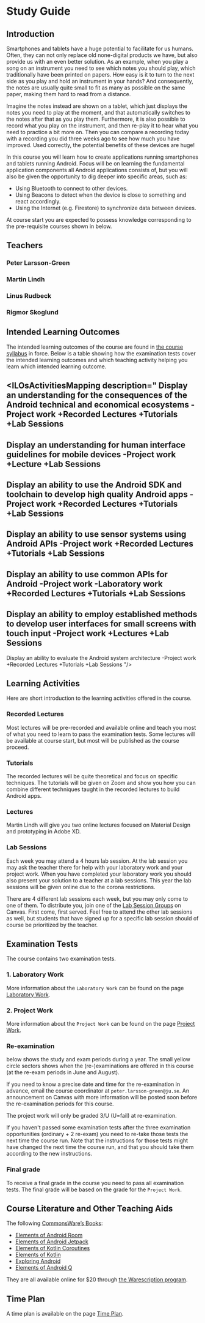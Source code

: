 <SetTitle title="Android Development 2021" />

# Study Guide
<StudyGuideInfo
    course-name="Android Development"
    ladok-code="TAGK19"
    credits="7.5"
    course-coordinator="Peter Larsson-Green"
    examiner="Peter Larsson-Green"
    canvas-course-id="3421"
/>

## Introduction
Smartphones and tablets have a huge potential to facilitate for us humans. Often, they can not only replace old none-digital products we have, but also provide us with an even better solution. As an example, when you play a song on an instrument you need to see which notes you should play, which traditionally have been printed on papers. How easy is it to turn to the next side as you play and hold an instrument in your hands? And consequently, the notes are usually quite small to fit as many as possible on the same paper, making them hard to read from a distance.

Imagine the notes instead are shown on a tablet, which just displays the notes you need to play at the moment, and that automatically switches to the notes after that as you play them. Furthermore, it is also possible to record what you play on the instrument, and then re-play it to hear what you need to practice a bit more on. Then you can compare a recording today with a recording you did three weeks ago to see how much you have improved. Used correctly, the potential benefits of these devices are huge!

In this course you will learn how to create applications running smartphones and tablets running Android. Focus will be on learning the fundamental application components all Android applications consists of, but you will also be given the opportunity to dig deeper into specific areas, such as:

* Using Bluetooth to connect to other devices.
* Using Beacons to detect when the device is close to something and react accordingly.
* Using the Internet (e.g. Firestore) to synchronize data between devices.

At course start you are expected to possess knowledge corresponding to the pre-requisite courses shown in <FigureNumber /> below. 

<Figure caption="Prerequisites for this course.">
<RenderMermaid graph-definition="
graph TD
	introCompTech[Introduction to Computer Technology 7.5 Credits]
	introProg[Introduction to Programming 7.5 Credits]
	discMath[Discrete Mathematics 7.5 Credits]
	dalg[Data Structures and Algorithms 7.5 Credits]
	oop[Object-Oriented Programming 7.5 Credits]
	oop2[Object-Oriented Software Development 6 Credits OR Object-Oriented Software Development with Design Patterns 7.5 Credits]
	andDev[Android Development 7.5 Credits]
	introCompTech --> introProg
	introProg --> dalg
	discMath --> dalg
	dalg --> oop
	oop --> oop2
	oop2 --> andDev
" />
</Figure>

## Teachers

### Peter Larsson-Green
<Teacher
    name="Peter Larsson-Green"
    photo="peter-larsson-green.jpeg"
    :roles='["Course coordinator", "examiner", "lecturer", "lab assistant"]'
    description="Has studied and followed the development of the web since 2004 and received his Master of Science in Computer Science at Linköping University in 2014. He has been working as programming teacher (part time) since 2010 at both Linköping University and Jönköping University."
    email="Peter.Larsson-Green@ju.se"
    phone="036 - 10 17 35"
    website="https://ju.se/en/personinfo.html?sign=LarPet"
/>

### Martin Lindh
<Teacher
    name="Martin Lindh"
    photo="martin-lindh.jpeg"
    :roles='["Lecturer"]'
    description="Experienced designer."
    email="martin.lindh@ju.se"
    phone="036 - 10 19 23"
    website="https://ju.se/en/personinfo.html?sign=lindma"
    zoomLink="https://ju.instructure.com/courses/3421/pages/zoom-links?module_item_id=76266"
/>

### Linus Rudbeck
<Teacher
    name="Linus Rudbeck"
    photo="linus-rudbeck.jpeg"
    :roles='["Lab assistant"]'
    description="Former JTH student that studied the program Software Engineering and Mobile Platforms. Started the company Red Capes IT together with Daniel Fransén after he graduated."
    website="https://redcapesit.se/"
    zoomLink= "https://ju.instructure.com/courses/3421/pages/zoom-links?module_item_id=76266"
/>

### Rigmor Skoglund
<Teacher
    name="Rigmor Skoglund"
    photo="rigmor-skoglund.jpeg"
    :roles='["Teacher in Gruppdynamic"]'
    description="Not directly involved in this course, but course coordinator for the course Gruppdynamic. Only the Swedish students will meet her."
    email="rigmor.skoglund@ju.se"
    phone="036 - 10 19 10"
    website="https://ju.se/en/personinfo.html?sign=SKORIG"
/>

## Intended Learning Outcomes
The intended learning outcomes of the course are found in [the course syllabus](course-syllabus/) in force. Below is a table showing how the examination tests cover the intended learning outcomes and which teaching activity helping you learn which intended learning outcome.

<ILOsActivitiesMapping description="
Display an understanding for the consequences of the Android technical and economical ecosystems
-Project work
+Recorded Lectures
+Tutorials
+Lab Sessions
---
Display an understanding for human interface guidelines for mobile devices
-Project work
+Lecture
+Lab Sessions
---
Display an ability to use the Android SDK and toolchain to develop high quality Android apps
-Project work
+Recorded Lectures
+Tutorials
+Lab Sessions
---
Display an ability to use sensor systems using Android APIs
-Project work
+Recorded Lectures
+Tutorials
+Lab Sessions
---
Display an ability to use common APIs for Android
-Project work
-Laboratory work
+Recorded Lectures
+Tutorials
+Lab Sessions
---
Display an ability to employ established methods to develop user interfaces for small screens with touch input
-Project work
+Lectures
+Lab Sessions
---
Display an ability to evaluate the Android system architecture
-Project work
+Recorded Lectures
+Tutorials
+Lab Sessions
"/>

## Learning Activities
Here are short introduction to the learning activities offered in the course.

### Recorded Lectures
Most lectures will be pre-recorded and available online and teach you most of what you need to learn to pass the examination tests. Some lectures will be available at course start, but most will be published as the course proceed. 

### Tutorials
The recorded lectures will be quite theoretical and focus on specific techniques. The tutorials will be given on Zoom and show you how you can combine different techniques taught in the recorded lectures to build Android apps. 

### Lectures
Martin Lindh will give you two online lectures focused on Material Design and prototyping in Adobe XD.

### Lab Sessions
Each week you may attend a 4 hours lab session. At the lab session you may ask the teacher there for help with your laboratory work and your project work. When you have completed your laboratory work you should also present your solution to a teacher at a lab sessions. This year the lab sessions will be given online due to the corona restrictions.

There are 4 different lab sessions each week, but you may only come to one of them. To distribute you, join one of the [Lab Session Groups](https://ju.instructure.com/courses/3421/groups#tab-3282) on Canvas. First come, first served. Feel free to attend the other lab sessions as well, but students that have signed up for a specific lab session should of course be prioritized by the teacher.

## Examination Tests
The course contains two examination tests.

### 1. Laboratory Work
More information about the `Laboratory Work` can be found on the page [Laboratory Work](laboratory-work/).

### 2. Project Work
More information about the `Project Work` can be found on the page [Project Work](project-work/).

### Re-examination
<p><FigureNumber /> below shows the study and exam periods during a year. The small yellow circle sectors shows when the (re-)examinations are offered in this course (at the re-exam periods in June and August).</p>

<AcademicYearFigure />

If you need to know a precise date and time for the re-examination in advance, email the course coordinator at `peter.larsson-green@ju.se`. An announcement on Canvas with more information will be posted soon before the re-examination periods for this course.

The project work will only be graded 3/U (U=fail) at re-examination.

If you haven't passed some examination tests after the three examination opportunities (ordinary + 2 re-exam) you need to re-take those tests the next time the course run. Note that the instructions for those tests might have changed the next time the course run, and that you should take them according to the new instructions.

### Final grade
To receive a final grade in the course you need to pass all examination tests. The final grade will be based on the grade for the `Project Work`.

## Course Literature and Other Teaching Aids
The following [CommonsWare’s Books](https://commonsware.com/catalog):

* [Elements of Android Room](https://commonsware.com/Room)
* [Elements of Android Jetpack](https://commonsware.com/Jetpack)
* [Elements of Kotlin Coroutines](https://commonsware.com/Coroutines)
* [Elements of Kotlin](https://commonsware.com/Kotlin)
* [Exploring Android](https://commonsware.com/AndExplore)
* [Elements of Android Q](https://commonsware.com/Q)

They are all available online for $20 through [the Warescription program](https://commonsware.com/warescription).

## Time Plan
A time plan is available on the page [Time Plan](time-plan/).